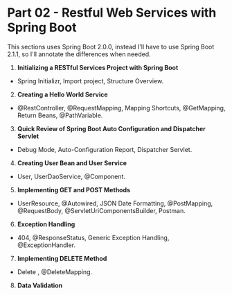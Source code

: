 # Part 02 - Restful Web Services with Spring Boot

This sections uses Spring Boot 2.0.0, instead I'll have to use Spring Boot 2.1.1, so I'll annotate the differences when needed.

1. **Initializing a RESTful Services Project with Spring Boot**
  - Spring Initializr, Import project, Structure Overview.
2. **Creating a Hello World Service**
  - @RestController, @RequestMapping, Mapping Shortcuts, @GetMapping, Return Beans, @PathVariable.
3. **Quick Review of Spring Boot Auto Configuration and Dispatcher Servlet**
  - Debug Mode, Auto-Configuration Report, Dispatcher Servlet.
4. **Creating User Bean and User Service**
  - User, UserDaoService, @Component.
5. **Implementing GET and POST Methods**
  - UserResource, @Autowired, JSON Date Formatting, @PostMapping, @RequestBody, @ServletUriComponentsBuilder, Postman.
6. **Exception Handling**
  - 404, @ResponseStatus, Generic Exception Handling, @ExceptionHandler.
7. **Implementing DELETE Method**
  - Delete , @DeleteMapping.
8. **Data Validation**
